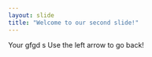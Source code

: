 ```yaml
---
layout: slide
title: "Welcome to our second slide!"
---
```

Your gfgd s
Use the left arrow to go back!
